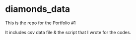 # diamonds_data
This is the repo for the Portfolio #1 

It includes csv data file & the script that I wrote for the codes.
